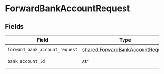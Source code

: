 # ForwardBankAccountRequest


## Fields

| Field                                                                                | Type                                                                                 | Required                                                                             | Description                                                                          | Example                                                                              |
| ------------------------------------------------------------------------------------ | ------------------------------------------------------------------------------------ | ------------------------------------------------------------------------------------ | ------------------------------------------------------------------------------------ | ------------------------------------------------------------------------------------ |
| `forward_bank_account_request`                                                       | [shared.ForwardBankAccountRequest](../../models/shared/forwardbankaccountrequest.md) | :heavy_check_mark:                                                                   | N/A                                                                                  |                                                                                      |
| `bank_account_id`                                                                    | *str*                                                                                | :heavy_check_mark:                                                                   | The bank account ID.                                                                 | XXX                                                                                  |